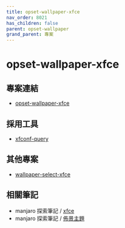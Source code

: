 ```yaml
---
title: opset-wallpaper-xfce
nav_order: 8021
has_children: false
parent: opset-wallpaper
grand_parent: 專案
---
```


# opset-wallpaper-xfce


## 專案連結

* [opset-wallpaper-xfce](https://github.com/samwhelp/note-about-wallpaper/tree/gh-pages/_demo/project/opset-wallpaper/opset-wallpaper-xfce)


## 採用工具

* [xfconf-query](https://docs.xfce.org/xfce/xfconf/xfconf-query)


## 其他專案

* [wallpaper-select-xfce](https://samwhelp.github.io/note-about-fzf/read/project/wallpaper-select/wallpaper-select-xfce.html)


## 相關筆記

* manjaro 探索筆記 / [xfce](https://samwhelp.github.io/note-about-manjaro/read/adjustment/full/xfce.html)
* manjaro 探索筆記 / [佈景主題](https://samwhelp.github.io/note-about-manjaro/read/theme.html)
